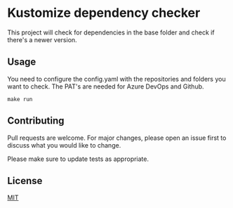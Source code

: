 # Kustomize dependency checker

This project will check for dependencies in the base folder and check if there's a newer version.

## Usage
You need to configure the config.yaml with the repositories and folders you want to check.
The PAT's are needed for Azure DevOps and Github. 
```
make run
```

## Contributing
Pull requests are welcome. For major changes, please open an issue first to discuss what you would like to change.

Please make sure to update tests as appropriate.

## License
[MIT](https://choosealicense.com/licenses/mit/)